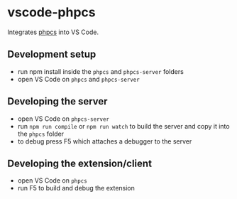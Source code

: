 # vscode-phpcs
Integrates [phpcs](https://github.com/squizlabs/PHP_CodeSniffer.git) into VS Code.

## Development setup
- run npm install inside the `phpcs` and `phpcs-server` folders
- open VS Code on `phpcs` and `phpcs-server`

## Developing the server
- open VS Code on `phpcs-server`
- run `npm run compile` or `npm run watch` to build the server and copy it into the `phpcs` folder
- to debug press F5 which attaches a debugger to the server

## Developing the extension/client
- open VS Code on `phpcs`
- run F5 to build and debug the extension
